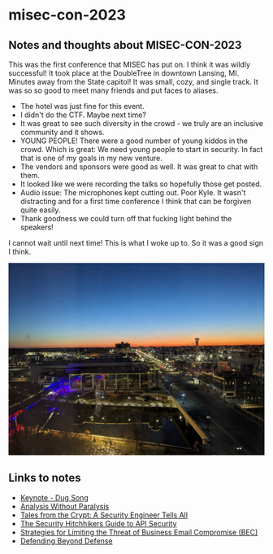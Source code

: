 # misec-con-2023

## Notes and thoughts about MISEC-CON-2023

This was the first conference that MISEC has put on. I think it was wildly successful! It took place at the DoubleTree in downtown Lansing, MI. Minutes away from the State capitol! It was small, cozy, and single track. It was so so good to meet many friends and put faces to aliases. 

- The hotel was just fine for this event.
- I didn't do the CTF. Maybe next time?
- It was great to see such diversity in the crowd - we truly are an inclusive community and it shows. 
- YOUNG PEOPLE! There were a good number of young kiddos in the crowd. Which is great: We need young people to start in security. In fact that is one of my goals in my new venture.
- The vendors and sponsors were good as well. It was great to chat with them.
- It looked like we were recording the talks so hopefully those get posted.
- Audio issue: The microphones kept cutting out. Poor Kyle. It wasn't distracting and for a first time conference I think that can be forgiven quite easily.
- Thank goodness we could turn off that fucking light behind the speakers! 

I cannot wait until next time! This is what I woke up to. So it was a good sign I think.

![The Lansing sunrise](/photos_slides/07-morning-PXL_20231118_115544550.jpg)

## Links to notes

- [Keynote - Dug Song](01-keynote.md)
- [Analysis Without Paralysis](02-analysis-without-paralasis.md)
- [Tales from the Crypt: A Security Engineer Tells All](03-tales-from-the-crypt.md)
- [The Security Hitchhikers Guide to API Security](04-hitchhikers-guide-to-api-security.md)
- [Strategies for Limiting the Threat of Business Email Compromise (BEC)](05-limit-bec.md)
- [Defending Beyond Defense](06-defending-beyond-defense.md)
